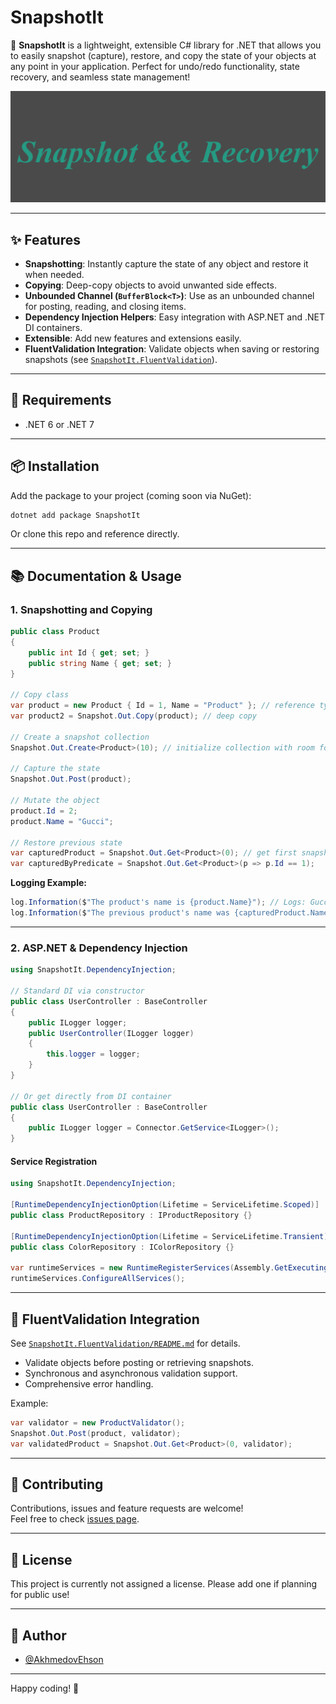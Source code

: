 # SnapshotIt

🎉 **SnapshotIt** is a lightweight, extensible C# library for .NET that allows you to easily snapshot (capture), restore, and copy the state of your objects at any point in your application. Perfect for undo/redo functionality, state recovery, and seamless state management!

![SnapshotIt Logo](https://github.com/AkhmedovEhson/SnapshotIt/blob/main/assets/iconforgithub.png)

---

## ✨ Features

- **Snapshotting**: Instantly capture the state of any object and restore it when needed.
- **Copying**: Deep-copy objects to avoid unwanted side effects.
- **Unbounded Channel (`BufferBlock<T>`)**: Use as an unbounded channel for posting, reading, and closing items.
- **Dependency Injection Helpers**: Easy integration with ASP.NET and .NET DI containers.
- **Extensible**: Add new features and extensions easily.
- **FluentValidation Integration**: Validate objects when saving or restoring snapshots (see [`SnapshotIt.FluentValidation`](./src/SnapshotIt.FluentValidation/README.md)).

---

## 🚦 Requirements

- .NET 6 or .NET 7

---

## 📦 Installation

Add the package to your project (coming soon via NuGet):

```bash
dotnet add package SnapshotIt
```

Or clone this repo and reference directly.

---

## 📚 Documentation & Usage

### 1. Snapshotting and Copying

```csharp
public class Product
{
    public int Id { get; set; }
    public string Name { get; set; }
}

// Copy class
var product = new Product { Id = 1, Name = "Product" }; // reference type, mutable
var product2 = Snapshot.Out.Copy(product); // deep copy

// Create a snapshot collection
Snapshot.Out.Create<Product>(10); // initialize collection with room for 10 snapshots

// Capture the state
Snapshot.Out.Post(product);

// Mutate the object
product.Id = 2;
product.Name = "Gucci";

// Restore previous state
var capturedProduct = Snapshot.Out.Get<Product>(0); // get first snapshot
var capturedByPredicate = Snapshot.Out.Get<Product>(p => p.Id == 1);
```

**Logging Example:**

```csharp
log.Information($"The product's name is {product.Name}"); // Logs: Gucci
log.Information($"The previous product's name was {capturedProduct.Name}"); // Logs: Nike
```

---

### 2. ASP.NET & Dependency Injection

```csharp
using SnapshotIt.DependencyInjection;

// Standard DI via constructor
public class UserController : BaseController
{
    public ILogger logger;
    public UserController(ILogger logger)
    {
        this.logger = logger;
    }
}

// Or get directly from DI container
public class UserController : BaseController
{
    public ILogger logger = Connector.GetService<ILogger>();
}
```

#### Service Registration

```csharp
using SnapshotIt.DependencyInjection;

[RuntimeDependencyInjectionOption(Lifetime = ServiceLifetime.Scoped)]
public class ProductRepository : IProductRepository {}

[RuntimeDependencyInjectionOption(Lifetime = ServiceLifetime.Transient)]
public class ColorRepository : IColorRepository {}

var runtimeServices = new RuntimeRegisterServices(Assembly.GetExecutingAssembly(), services);
runtimeServices.ConfigureAllServices();
```

---

## 🧪 FluentValidation Integration

See [`SnapshotIt.FluentValidation/README.md`](./src/SnapshotIt.FluentValidation/README.md) for details.

- Validate objects before posting or retrieving snapshots.
- Synchronous and asynchronous validation support.
- Comprehensive error handling.

Example:

```csharp
var validator = new ProductValidator();
Snapshot.Out.Post(product, validator);
var validatedProduct = Snapshot.Out.Get<Product>(0, validator);
```

---

## 🤝 Contributing

Contributions, issues and feature requests are welcome!  
Feel free to check [issues page](https://github.com/AkhmedovEhson/SnapshotIt/issues).

---

## 📄 License

This project is currently not assigned a license. Please add one if planning for public use!

---

## 🧑 Author

- [@AkhmedovEhson](https://github.com/AkhmedovEhson)

---

Happy coding! 🚀

